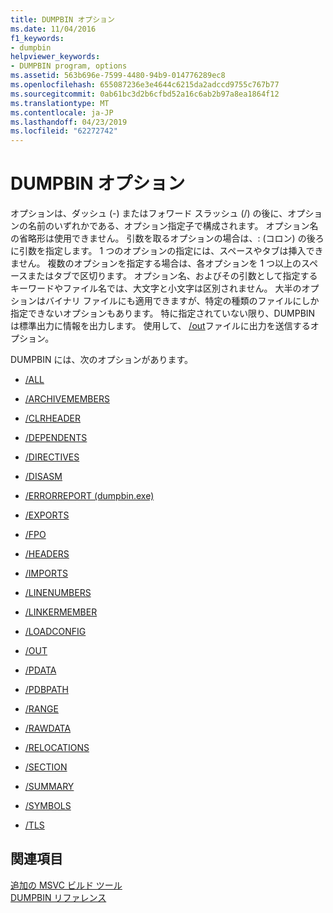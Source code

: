 ```yaml
---
title: DUMPBIN オプション
ms.date: 11/04/2016
f1_keywords:
- dumpbin
helpviewer_keywords:
- DUMPBIN program, options
ms.assetid: 563b696e-7599-4480-94b9-014776289ec8
ms.openlocfilehash: 655087236e3e4644c6215da2adccd9755c767b77
ms.sourcegitcommit: 0ab61bc3d2b6cfbd52a16c6ab2b97a8ea1864f12
ms.translationtype: MT
ms.contentlocale: ja-JP
ms.lasthandoff: 04/23/2019
ms.locfileid: "62272742"
---
```

# <a name="dumpbin-options"></a>DUMPBIN オプション

オプションは、ダッシュ (-) またはフォワード スラッシュ (/) の後に、オプションの名前のいずれかである、オプション指定子で構成されます。 オプション名の省略形は使用できません。 引数を取るオプションの場合は、: (コロン) の後ろに引数を指定します。 1 つのオプションの指定には、スペースやタブは挿入できません。 複数のオプションを指定する場合は、各オプションを 1 つ以上のスペースまたはタブで区切ります。 オプション名、およびその引数として指定するキーワードやファイル名では、大文字と小文字は区別されません。 大半のオプションはバイナリ ファイルにも適用できますが、特定の種類のファイルにしか指定できないオプションもあります。 特に指定されていない限り、DUMPBIN は標準出力に情報を出力します。 使用して、 [/out](out-dumpbin.md)ファイルに出力を送信するオプション。

DUMPBIN には、次のオプションがあります。

- [/ALL](all.md)

- [/ARCHIVEMEMBERS](archivemembers.md)

- [/CLRHEADER](clrheader.md)

- [/DEPENDENTS](dependents.md)

- [/DIRECTIVES](directives.md)

- [/DISASM](disasm.md)

- [/ERRORREPORT (dumpbin.exe)](errorreport-dumpbin-exe.md)

- [/EXPORTS](dash-exports.md)

- [/FPO](fpo.md)

- [/HEADERS](headers.md)

- [/IMPORTS](imports-dumpbin.md)

- [/LINENUMBERS](linenumbers.md)

- [/LINKERMEMBER](linkermember.md)

- [/LOADCONFIG](loadconfig.md)

- [/OUT](out-dumpbin.md)

- [/PDATA](pdata.md)

- [/PDBPATH](pdbpath.md)

- [/RANGE](range.md)

- [/RAWDATA](rawdata.md)

- [/RELOCATIONS](relocations.md)

- [/SECTION](section-dumpbin.md)

- [/SUMMARY](summary.md)

- [/SYMBOLS](symbols.md)

- [/TLS](tls.md)

## <a name="see-also"></a>関連項目

[追加の MSVC ビルド ツール](c-cpp-build-tools.md)<br/>
[DUMPBIN リファレンス](dumpbin-reference.md)
